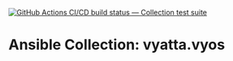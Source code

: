[![GitHub Actions CI/CD build status — Collection test suite](https://github.com/coll-test/vyatta.vyos/workflows/Collection%20test%20suite/badge.svg?branch=master)](https://github.com/coll-test/vyatta.vyos/actions?query=workflow%3A%22Collection%20test%20suite%22)

Ansible Collection: vyatta.vyos
=================================================